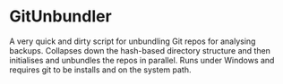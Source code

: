 # GitUnbundler
A very quick and dirty script for unbundling Git repos for analysing backups. Collapses down the hash-based directory structure and then initialises and unbundles the repos in parallel. Runs under Windows and requires git to be installs and on the system path. 

